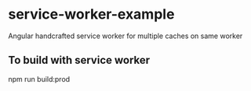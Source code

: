 # service-worker-example

Angular handcrafted service worker for multiple caches on same worker

## To build with service worker 
npm run build:prod
